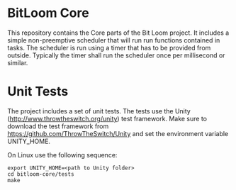 # BitLoom Core
This repository contains the Core parts of the Bit Loom project. It includes a simple non-preemptive scheduler that will run run functions contained in tasks. The scheduler is run using a timer that has to be provided from outside. Typically the timer shall run the scheduler once per millisecond or similar.

# Unit Tests
The project includes a set of unit tests. The tests use the Unity (http://www.throwtheswitch.org/unity) test framework. Make sure to download the test framework from https://github.com/ThrowTheSwitch/Unity and set the environment variable UNITY_HOME. 

On Linux use the following sequence:

    export UNITY_HOME=<path to Unity folder>
    cd bitloom-core/tests
    make

